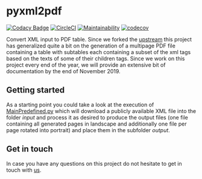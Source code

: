 # pyxml2pdf
[![Codacy Badge](https://api.codacy.com/project/badge/Grade/d8cd591a0e814ed59f9e6f4a0ac5cf4c)](https://www.codacy.com/manual/blus_projects/pyxml2pdf?utm_source=github.com&amp;utm_medium=referral&amp;utm_content=BjoernLudwigPTB/pyxml2pdf&amp;utm_campaign=Badge_Grade)
[![CircleCI](https://circleci.com/gh/BjoernLudwigPTB/pyxml2pdf.svg?style=shield)](https://circleci.com/gh/BjoernLudwigPTB/pyxml2pdf)
[![Maintainability](https://api.codeclimate.com/v1/badges/fe9134d2e9449bd42175/maintainability)](https://codeclimate.com/github/BjoernLudwigPTB/pyxml2pdf/maintainability)
[![codecov](https://codecov.io/gh/BjoernLudwigPTB/pyxml2pdf/branch/master/graph/badge.svg)](https://codecov.io/gh/BjoernLudwigPTB/pyxml2pdf)


Convert XML input to PDF table. Since we forked the
[upstream](https://github.com/kuras120/XMLToPDFConverter) this project has generalized
quite a bit on the generation of a multipage PDF file containing a table with
subtables each containing a subset of the xml tags based on the texts of some of
their children tags. Since we work on this project every end of the year, we will
provide an extensive bit of documentation by the end of November 2019.

## Getting started 
As a starting point you could take a look at the execution of
[MainPredefined.py](pyxml2pdf/MainPredefined.py) which will download a publicly available XML
file into the folder *input* and process it as desired to produce the output files
(one file containing all generated pages in landscape and additionally one file per
page rotated into portrait) and place them in the subfolder *output*.
 
 ## Get in touch
 In case you have any questions on this project do not hesitate to get in touch with
 [us](https://github.com/BjoernLudwigPTB/pyxml2pdf/graphs/contributors).
